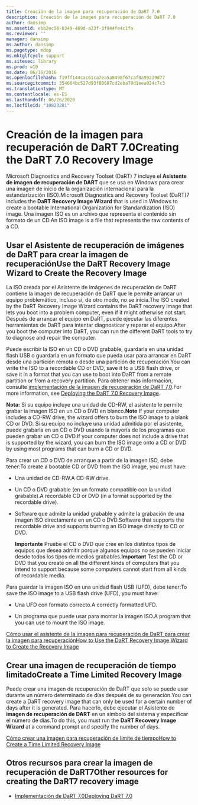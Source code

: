 ```yaml
---
title: Creación de la imagen para recuperación de DaRT 7.0
description: Creación de la imagen para recuperación de DaRT 7.0
author: dansimp
ms.assetid: ebb2ec58-0349-469d-a23f-3f944fe4c1fa
ms.reviewer: ''
manager: dansimp
ms.author: dansimp
ms.pagetype: mdop
ms.mktglfcycl: support
ms.sitesec: library
ms.prod: w10
ms.date: 06/16/2016
ms.openlocfilehash: f19ff144cac61ca7ea5a8498f67caf8a99229d77
ms.sourcegitcommit: 354664bc527d93f80687cd2eba70d1eea024c7c3
ms.translationtype: MT
ms.contentlocale: es-ES
ms.lasthandoff: 06/26/2020
ms.locfileid: "10823281"
---
```

# <span data-ttu-id="24670-103">Creación de la imagen para recuperación de DaRT 7.0</span><span class="sxs-lookup"><span data-stu-id="24670-103">Creating the DaRT 7.0 Recovery Image</span></span>


<span data-ttu-id="24670-104">Microsoft Diagnostics and Recovery Toolset (DaRT) 7 incluye el **Asistente de imagen de recuperación de DART** que se usa en Windows para crear una imagen de inicio de la organización internacional para la estandarización (ISO).</span><span class="sxs-lookup"><span data-stu-id="24670-104">Microsoft Diagnostics and Recovery Toolset (DaRT)7 includes the **DaRT Recovery Image Wizard** that is used in Windows to create a bootable International Organization for Standardization (ISO) image.</span></span> <span data-ttu-id="24670-105">Una imagen ISO es un archivo que representa el contenido sin formato de un CD.</span><span class="sxs-lookup"><span data-stu-id="24670-105">An ISO image is a file that represents the raw contents of a CD.</span></span>

## <span data-ttu-id="24670-106">Usar el Asistente de recuperación de imágenes de DaRT para crear la imagen de recuperación</span><span class="sxs-lookup"><span data-stu-id="24670-106">Use the DaRT Recovery Image Wizard to Create the Recovery Image</span></span>


<span data-ttu-id="24670-107">La ISO creada por el Asistente de imágenes de recuperación de DaRT contiene la imagen de recuperación de DaRT que le permite arrancar un equipo problemático, incluso si, de otro modo, no se inicia.</span><span class="sxs-lookup"><span data-stu-id="24670-107">The ISO created by the DaRT Recovery Image Wizard contains the DaRT recovery image that lets you boot into a problem computer, even if it might otherwise not start.</span></span> <span data-ttu-id="24670-108">Después de arrancar el equipo en DaRT, puede ejecutar las diferentes herramientas de DaRT para intentar diagnosticar y reparar el equipo.</span><span class="sxs-lookup"><span data-stu-id="24670-108">After you boot the computer into DaRT, you can run the different DaRT tools to try to diagnose and repair the computer.</span></span>

<span data-ttu-id="24670-109">Puede escribir la ISO en un CD o DVD grabable, guardarla en una unidad flash USB o guardarla en un formato que pueda usar para arrancar en DaRT desde una partición remota o desde una partición de recuperación.</span><span class="sxs-lookup"><span data-stu-id="24670-109">You can write the ISO to a recordable CD or DVD, save it to a USB flash drive, or save it in a format that you can use to boot into DaRT from a remote partition or from a recovery partition.</span></span> <span data-ttu-id="24670-110">Para obtener más información, consulte [implementación de la imagen de recuperación de DaRT 7,0](deploying-the-dart-70-recovery-image-dart-7.md).</span><span class="sxs-lookup"><span data-stu-id="24670-110">For more information, see [Deploying the DaRT 7.0 Recovery Image](deploying-the-dart-70-recovery-image-dart-7.md).</span></span>

<span data-ttu-id="24670-111">**Nota:**  Si su equipo incluye una unidad de CD-RW, el asistente le permite grabar la imagen ISO en un CD o DVD en blanco.</span><span class="sxs-lookup"><span data-stu-id="24670-111">**Note** If your computer includes a CD-RW drive, the wizard offers to burn the ISO image to a blank CD or DVD.</span></span> <span data-ttu-id="24670-112">Si su equipo no incluye una unidad admitida por el asistente, puede grabarla en un CD o DVD usando la mayoría de los programas que pueden grabar un CD o DVD.</span><span class="sxs-lookup"><span data-stu-id="24670-112">If your computer does not include a drive that is supported by the wizard, you can burn the ISO image onto a CD or DVD by using most programs that can burn a CD or DVD.</span></span>

 

<span data-ttu-id="24670-113">Para crear un CD o DVD de arranque a partir de la imagen ISO, debe tener:</span><span class="sxs-lookup"><span data-stu-id="24670-113">To create a bootable CD or DVD from the ISO image, you must have:</span></span>

-   <span data-ttu-id="24670-114">Una unidad de CD-RW.</span><span class="sxs-lookup"><span data-stu-id="24670-114">A CD-RW drive.</span></span>

-   <span data-ttu-id="24670-115">Un CD o DVD grabable (en un formato compatible con la unidad grabable).</span><span class="sxs-lookup"><span data-stu-id="24670-115">A recordable CD or DVD (in a format supported by the recordable drive).</span></span>

-   <span data-ttu-id="24670-116">Software que admite la unidad grabable y admite la grabación de una imagen ISO directamente en un CD o DVD.</span><span class="sxs-lookup"><span data-stu-id="24670-116">Software that supports the recordable drive and supports burning an ISO image directly to CD or DVD.</span></span>

    <span data-ttu-id="24670-117">**Importante**  Pruebe el CD o DVD que cree en los distintos tipos de equipos que desea admitir porque algunos equipos no se pueden iniciar desde todos los tipos de medios grabables.</span><span class="sxs-lookup"><span data-stu-id="24670-117">**Important** Test the CD or DVD that you create on all the different kinds of computers that you intend to support because some computers cannot start from all kinds of recordable media.</span></span>

     

<span data-ttu-id="24670-118">Para guardar la imagen ISO en una unidad flash USB (UFD), debe tener:</span><span class="sxs-lookup"><span data-stu-id="24670-118">To save the ISO image to a USB flash drive (UFD), you must have:</span></span>

-   <span data-ttu-id="24670-119">Una UFD con formato correcto.</span><span class="sxs-lookup"><span data-stu-id="24670-119">A correctly formatted UFD.</span></span>

-   <span data-ttu-id="24670-120">Un programa que puede usar para montar la imagen ISO.</span><span class="sxs-lookup"><span data-stu-id="24670-120">A program that you can use to mount the ISO image.</span></span>

[<span data-ttu-id="24670-121">Cómo usar el asistente de la imagen para recuperación de DaRT para crear la imagen para recuperación</span><span class="sxs-lookup"><span data-stu-id="24670-121">How to Use the DaRT Recovery Image Wizard to Create the Recovery Image</span></span>](how-to-use-the-dart-recovery-image-wizard-to-create-the-recovery-image-dart-7.md)

## <span data-ttu-id="24670-122">Crear una imagen de recuperación de tiempo limitado</span><span class="sxs-lookup"><span data-stu-id="24670-122">Create a Time Limited Recovery Image</span></span>


<span data-ttu-id="24670-123">Puede crear una imagen de recuperación de DaRT que solo se puede usar durante un número determinado de días después de su generación.</span><span class="sxs-lookup"><span data-stu-id="24670-123">You can create a DaRT recovery image that can only be used for a certain number of days after it is generated.</span></span> <span data-ttu-id="24670-124">Para hacerlo, debe ejecutar el Asistente de **imagen de recuperación de DART** en un símbolo del sistema y especificar el número de días.</span><span class="sxs-lookup"><span data-stu-id="24670-124">To do this, you must run the **DaRT Recovery Image Wizard** at a command prompt and specify the number of days.</span></span>

[<span data-ttu-id="24670-125">Cómo crear una imagen para recuperación de límite de tiempo</span><span class="sxs-lookup"><span data-stu-id="24670-125">How to Create a Time Limited Recovery Image</span></span>](how-to-create-a-time-limited-recovery-image-dart-7.md)

## <span data-ttu-id="24670-126">Otros recursos para crear la imagen de recuperación de DaRT7</span><span class="sxs-lookup"><span data-stu-id="24670-126">Other resources for creating the DaRT7 recovery image</span></span>


-   [<span data-ttu-id="24670-127">Implementación de DaRT 7.0</span><span class="sxs-lookup"><span data-stu-id="24670-127">Deploying DaRT 7.0</span></span>](deploying-dart-70-new-ia.md)

 

 





